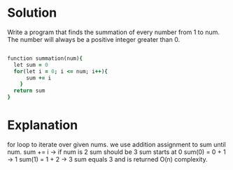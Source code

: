 # Solution

Write a program that finds the summation of every number from 1 to num. The number will always be a positive integer greater than 0.

```ruby

function summation(num){
  let sum = 0
  for(let i = 0; i <= num; i++){
      sum += i
    }
  return sum
}

```

# Explanation

for loop to iterate over given nums.
we use addition assignment to sum until num. sum += i ->
if num is 2 sum should be 3
sum starts at 0
sum(0) = 0 + 1 -> 1
sum(1) = 1 + 2 -> 3
sum equals 3 and is returned
O(n) complexity.